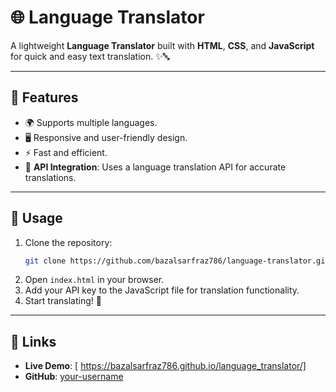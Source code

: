 # 🌐 Language Translator

A lightweight **Language Translator** built with **HTML**, **CSS**, and **JavaScript** for quick and easy text translation. ✨🔤

---

## 🚀 Features

- 🌍 Supports multiple languages.
- 🖥️ Responsive and user-friendly design.
- ⚡ Fast and efficient.
- 🔌 **API Integration**: Uses a language translation API for accurate translations.

---

## 📂 Usage

1. Clone the repository:
   ```bash
   git clone https://github.com/bazalsarfraz786/language-translator.git
   ```
2. Open `index.html` in your browser.
3. Add your API key to the JavaScript file for translation functionality.
4. Start translating! 🌟

---

## 🔗 Links

- **Live Demo**: [ https://bazalsarfraz786.github.io/language_translator/]
- **GitHub**: [your-username](https://github.com/bazalsarfraz786)


